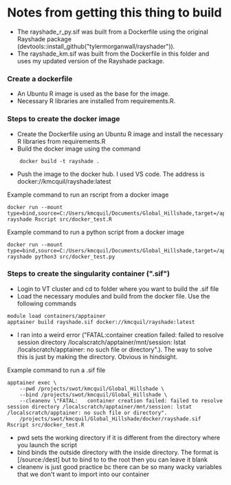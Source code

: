 # Notes from getting this thing to build

- The rayshade_r_py.sif was built from a Dockerfile using the original Rayshade package (devtools::install_github("tylermorganwall/rayshader")).
- The rayshade_km.sif was built from the Dockerfile in this folder and uses my updated version of the Rayshade package.

### Create a dockerfile 
- An Ubuntu R image is used as the base for the image. 
- Necessary R libraries are installed from requirements.R.

### Steps to create the docker image
- Create the Dockerfile using an Ubuntu R image and install the necessary R libraries from requirements.R
- Build the docker image using the command
```
    docker build -t rayshade .
```
- Push the image to the docker hub. I used VS code. The address is docker://kmcquil/rayshade:latest

Example command to run an rscript from a docker image
```
docker run --mount type=bind,source=C:/Users/kmcquil/Documents/Global_Hillshade,target=/app rayshade Rscript src/docker_test.R
```
Example command to run a python script from a docker image
```
docker run --mount type=bind,source=C:/Users/kmcquil/Documents/Global_Hillshade,target=/app rayshade python3 src/docker_test.py
```

### Steps to create the singularity container (".sif")
- Login to VT cluster and cd to folder where you want to build the .sif file
- Load the necessary modules and build from the docker file. Use the following commands
```
module load containers/apptainer
apptainer build rayshade.sif docker://kmcquil/rayshade:latest
```
- I ran into a weird error ("FATAL:container creation failed: failed to resolve session directory /localscratch/apptainer/mnt/session: lstat /localscratch/apptainer: no such file or directory".). The way to solve this is just by making the directory. Obvious in hindsight. 

Example command to run a .sif file 
```
apptainer exec \
    --pwd /projects/swot/kmcquil/Global_Hillshade \
    --bind /projects/swot/kmcquil/Global_Hillshade \
    --cleanenv \"FATAL:   container creation failed: failed to resolve session directory /localscratch/apptainer/mnt/session: lstat /localscratch/apptainer: no such file or directory".
    /projects/swot/kmcquil/Global_Hillshade/docker/rayshade.sif Rscript src/docker_test.R
```
- pwd sets the working directory if it is different from the directory where you launch the script 
- bind binds the outside directory with the inside directory. The format is [/source:/dest] but to bind to to the root then you can leave it blank 
- cleanenv is just good practice bc there can be so many wacky variables that we don't want to import into our container